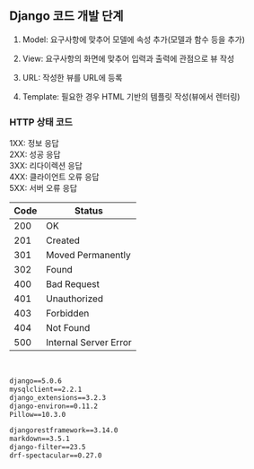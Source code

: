 ## Django 코드 개발 단계

1. Model: 요구사항에 맞추어 모델에 속성 추가(모델과 함수 등을 추가)

2. View: 요구사항의 화면에 맞추어 입력과 출력에 관점으로 뷰 작성

3. URL: 작성한 뷰를 URL에 등록

4. Template: 필요한 경우 HTML 기반의 템플릿 작성(뷰에서 렌터링)

### HTTP 상태 코드
1XX: 정보 응답
<br/>
2XX: 성공 응답
<br/>
3XX: 리다이렉션 응답
<br/>
4XX: 클라이언트 오류 응답
<br/>
5XX: 서버 오류 응답
<br/>

| Code | Status                |
|------|-----------------------|
| 200  | OK                    |
| 201  | Created               |
| 301  | Moved Permanently     |
| 302  | Found                 | 
| 400  | Bad Request           |
| 401  | Unauthorized          |
| 403  | Forbidden             |   
| 404  | Not Found             |    
| 500  | Internal Server Error |

<br/>

```text:requirements.txt
django==5.0.6
mysqlclient==2.2.1
django_extensions==3.2.3
django-environ==0.11.2
Pillow==10.3.0

djangorestframework==3.14.0
markdown==3.5.1
django-filter==23.5
drf-spectacular==0.27.0
```